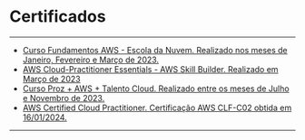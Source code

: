 # Certificados
***

<ul>
<li><a href="https://escoladanuvem.org/curso-aws-fundamentos/"> Curso Fundamentos AWS - Escola da Nuvem. Realizado nos meses de Janeiro, Fevereiro e Março de 2023.</a></li>

<li><a href="https://explore.skillbuilder.aws/learn/course/external/view/elearning/8287/AWS-Cloud-Practitioner-Essentials-Portuguese-"> AWS Cloud-Practitioner Essentials - AWS Skill Builder. Realizado em Março de 2023</a></li>

<li><a href="https://pages.prozeducacao.com.br/lp-proz-tecnologia-talento-cloud/"> Curso Proz + AWS + Talento Cloud. Realizado entre os meses de Julho e Novembro de 2023.</a></li>

<li><a href="https://www.credly.com/badges/0411a96a-0479-4d92-b903-615827adb2d6/public_url"> 
AWS Certified Cloud Practitioner. Certificação AWS CLF-C02 obtida em 16/01/2024.</a></li>
</ul>

***

